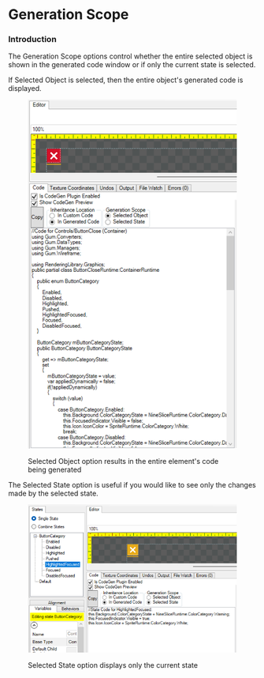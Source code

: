 # Generation Scope

### Introduction

The Generation Scope options control whether the entire selected object is shown in the generated code window or if only the current state is selected.

If Selected Object is selected, then the entire object's generated code is displayed.

<figure><img src="../../.gitbook/assets/30_06 11 43.png" alt=""><figcaption><p>Selected Object option results in the entire element's code being generated</p></figcaption></figure>

The Selected State option is useful if you would like to see only the changes made by the selected state.

<figure><img src="../../.gitbook/assets/image (1) (1) (1) (1) (1) (1) (1) (1) (1) (1) (1) (1) (1) (1) (1) (1) (1) (1) (1) (1) (1) (1) (1) (1) (1) (1) (1).png" alt=""><figcaption><p>Selected State option displays only the current state</p></figcaption></figure>
